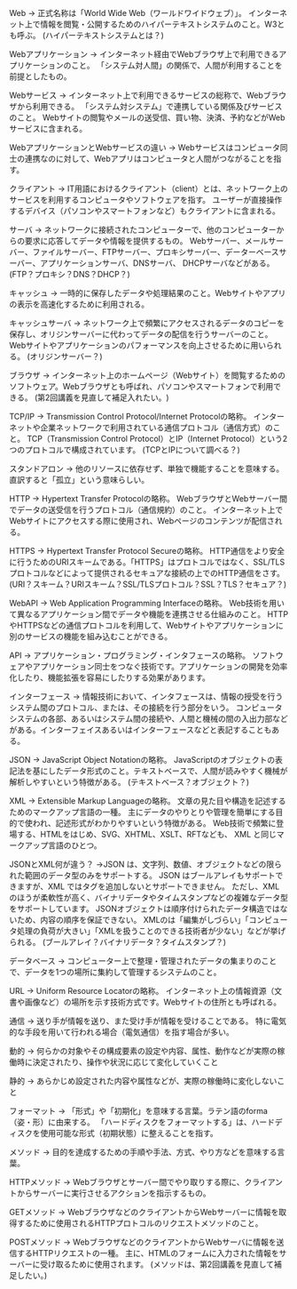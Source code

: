 Web
→ 正式名称は「World Wide Web（ワールドワイドウェブ）」。
インターネット上で情報を閲覧・公開するためのハイパーテキストシステムのこと。W3とも呼ぶ。
(ハイパーテキストシステムとは？)

Webアプリケーション
→ インターネット経由でWebブラウザ上で利用できるアプリケーションのこと。
「システム対人間」の関係で、人間が利用することを前提としたもの。

Webサービス
→ インターネット上で利用できるサービスの総称で、Webブラウザから利用できる。
「システム対システム」で連携している関係及びサービスのこと。
Webサイトの閲覧やメールの送受信、買い物、決済、予約などがWebサービスに含まれる。

WebアプリケーションとWebサービスの違い
→ Webサービスはコンピュータ同士の連携なのに対して、Webアプリはコンピュータと人間がつながることを指す。

クライアント
→ IT用語におけるクライアント（client）とは、ネットワーク上のサービスを利用するコンピュータやソフトウェアを指す。
ユーザーが直接操作するデバイス（パソコンやスマートフォンなど）もクライアントに含まれる。

サーバ
→ ネットワークに接続されたコンピューターで、他のコンピューターからの要求に応答してデータや情報を提供するもの。
Webサーバー、メールサーバー、ファイルサーバー、FTPサーバー、プロキシサーバー、データーベースサーバー、アプリケーションサーバ、DNSサーバ、 DHCPサーバなどがある。
(FTP？プロキシ？DNS？DHCP？)

キャッシュ
→ 一時的に保存したデータや処理結果のこと。Webサイトやアプリの表示を高速化するために利用される。

キャッシュサーバ
→ ネットワーク上で頻繁にアクセスされるデータのコピーを保存し、オリジンサーバーに代わってデータの配信を行うサーバーのこと。
Webサイトやアプリケーションのパフォーマンスを向上させるために用いられる。
(オリジンサーバー？)

ブラウザ
→ インターネット上のホームページ（Webサイト）を閲覧するためのソフトウェア。Webブラウザとも呼ばれ、パソコンやスマートフォンで利用できる。
(第2回講義を見直して補足入れたい。﻿)

TCP/IP
→ Transmission Control Protocol/Internet Protocolの略称。
インターネットや企業ネットワークで利用されている通信プロトコル（通信方式）のこと。
TCP（Transmission Control Protocol）とIP（Internet Protocol）という2つのプロトコルで構成されています。﻿
(TCPとIPについて調べる？)

スタンドアロン
→ 他のリソースに依存せず、単独で機能することを意味する。直訳すると「孤立」という意味らしい。

HTTP
→ Hypertext Transfer Protocolの略称。
WebブラウザとWebサーバー間でデータの送受信を行うプロトコル（通信規約）のこと。
インターネット上でWebサイトにアクセスする際に使用され、Webページのコンテンツが配信される。

HTTPS
→ Hypertext Transfer Protocol Secureの略称。
HTTP通信をより安全に行うためのURIスキームである。「HTTPS」はプロトコルではなく、SSL/TLSプロトコルなどによって提供されるセキュアな接続の上でのHTTP通信をさす。
(URI？スキーム？URIスキーム？SSL/TLSプロトコル？SSL？TLS？セキュア？)

WebAPI
→ Web Application Programming Interfaceの略称。
Web技術を用いて異なるアプリケーション間でデータや機能を連携させる仕組みのこと。
HTTPやHTTPSなどの通信プロトコルを利用して、Webサイトやアプリケーションに別のサービスの機能を組み込むことができる。

API
→ アプリケーション・プログラミング・インタフェースの略称。
ソフトウェアやアプリケーション同士をつなぐ技術です。アプリケーションの開発を効率化したり、機能拡張を容易にしたりする効果があります。﻿

インターフェース
→ 情報技術において、インタフェースは、情報の授受を行うシステム間のプロトコル、または、その接続を行う部分をいう。
コンピュータシステムの各部、あるいはシステム間の接続や、人間と機械の間の入出力部などがある。インターフェイスあるいはインターフェースなどと表記することもある。

JSON
→ JavaScript Object Notationの略称。
JavaScriptのオブジェクトの表記法を基にしたデータ形式のこと。テキストベースで、人間が読みやすく機械が解析しやすいという特徴がある。
(テキストベース？オブジェクト？)

XML
→ Extensible Markup Languageの略称。
文章の見た目や構造を記述するためのマークアップ言語の一種。
主にデータのやりとりや管理を簡単にする目的で使われ、記述形式がわかりやすいという特徴がある。
Web技術で頻繁に登場する、HTMLをはじめ、SVG、XHTML、XSLT、RFTなども、 XML と同じマークアップ言語のひとつ。

JSONとXML何が違う？
→JSON は、文字列、数値、オブジェクトなどの限られた範囲のデータ型のみをサポートする。
JSON はブールアレイもサポートできますが、XML ではタグを追加しないとサポートできません。
ただし、XML のほうが柔軟性が高く、バイナリデータやタイムスタンプなどの複雑なデータ型をサポートしています。
JSONオブジェクトは順序付けられたデータ構造ではないため、内容の順序を保証できない。
XMLのは「編集がしづらい」「コンピュータ処理の負荷が大きい」「XMLを扱うことのできる技術者が少ない」などが挙げられる。
(ブールアレイ？バイナリデータ？タイムスタンプ？)

データベース
→ コンピューター上で整理・管理されたデータの集まりのことで、データを1つの場所に集約して管理するシステムのこと。

URL
→ Uniform Resource Locatorの略称。
インターネット上の情報資源（文書や画像など）の場所を示す技術方式です。Webサイトの住所とも呼ばれる。

通信
→ 送り手が情報を送り、また受け手が情報を受けることである。 特に電気的な手段を用いて行われる場合（電気通信）を指す場合が多い。

動的
→ 何らかの対象やその構成要素の設定や内容、属性、動作などが実際の稼働時に決定されたり、操作や状況に応じて変化していくこと

静的
→ あらかじめ設定された内容や属性などが、実際の稼働時に変化しないこと

フォーマット
→ 「形式」や「初期化」を意味する言葉。ラテン語のforma（姿・形）に由来する。
「ハードディスクをフォーマットする」は、ハードディスクを使用可能な形式（初期状態）に整えることを指す。

メソッド
→ 目的を達成するための手順や手法、方式、やり方などを意味する言葉。

HTTPメソッド
→ Webブラウザとサーバー間でやり取りする際に、クライアントからサーバーに実行させるアクションを指示するもの。

GETメソッド
→ WebブラウザなどのクライアントからWebサーバーに情報を取得するために使用されるHTTPプロトコルのリクエストメソッドのこと。

POSTメソッド
→ WebブラウザなどのクライアントからWebサーバに情報を送信するHTTPリクエストの一種。
主に、HTMLのフォームに入力された情報をサーバーに受け取るために使用されます。﻿
(メソッドは、第2回講義を見直して補足したい。)
